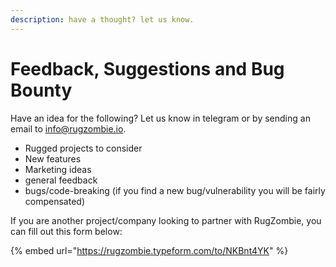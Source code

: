 ```yaml
---
description: have a thought? let us know.
---
```


# Feedback, Suggestions and Bug Bounty

Have an idea for the following? Let us know in telegram or by sending an email to info@rugzombie.io.

* Rugged projects to consider
* New features
* Marketing ideas
* general feedback
* bugs/code-breaking \(if you find a new bug/vulnerability you will be fairly compensated\) 

If you are another project/company looking to partner with RugZombie, you can fill out this form below: 

{% embed url="https://rugzombie.typeform.com/to/NKBnt4YK" %}



